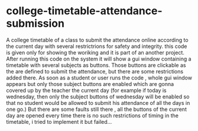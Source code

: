 # college-timetable-attendance-submission
A college timetable of a class to submit the attendance online according to the current day with several restrictrions for safety and integrity.
this code is given only for showing the woriking and it is part of an another project. After running this code on the system it will show a gui window containing a timetable with several subjects as buttons. Those buttons are clickable as the are defined to submit the attendance, but there are some restrictions added there. As soon as a student or user runs the code , whole gui window appears but only those subject buttons are enabled which are gonna covered up by the teacher the current day (for example if today is wednesday, then only the subject buttons of wednesday will be enabled so that no student would be allowed to submit his attendance of all the days in one go.)
But there are some faults still there , all the buttons of the current day are opened every time there is no such restrictions of timing in the timetable, i tried to implement it but failed...
